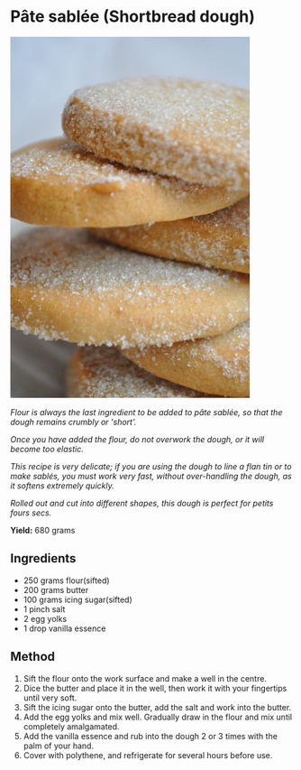 # Pâte sablée (Shortbread dough)

![Name](resources/shortbread.png)

*Flour is always the last ingredient to be added to pâte sablée, so that the dough remains crumbly or 'short'.* 

*Once you have added the flour, do not overwork the dough, or it will become too elastic.*

*This recipe is very delicate; if you are using the dough to line a flan tin or to make sablés, you must work very fast, without over-handling the dough, as it softens extremely quickly.*

*Rolled out and cut into different shapes, this dough is perfect for petits fours secs.*

**Yield:**  680 grams

## Ingredients
- 250 grams flour(sifted)
- 200 grams butter
- 100 grams icing sugar(sifted)
- 1 pinch salt
- 2 egg yolks
- 1 drop vanilla essence

## Method
1. Sift the flour onto the work surface and make a well in the centre. 
1. Dice the butter and place it in the well, then work it with your fingertips until very soft.
1. Sift the icing sugar onto the butter, add the salt and work into the butter. 
1. Add the egg yolks and mix well. Gradually draw in the flour and mix until completely amalgamated.
1. Add the vanilla essence and rub into the dough 2 or 3 times with the palm of your hand.
1. Cover with polythene, and refrigerate for several hours before use.